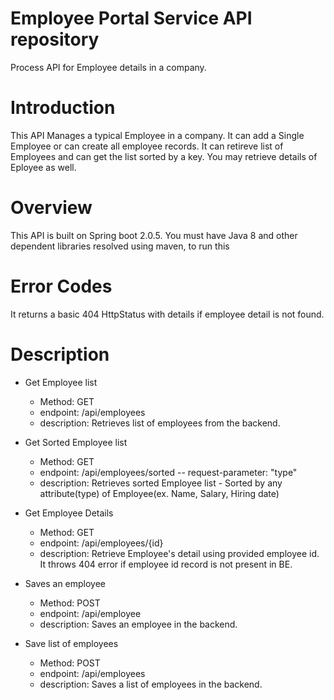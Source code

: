 # Employee Portal Service API repository
Process API for Employee details in a company.

# Introduction
This API Manages a typical Employee in a company.
It can add a Single Employee or can create all employee records.
It can retireve list of Employees and can get the list sorted by a key.
You may retrieve details of Eployee as well.

# Overview
This API is built on Spring boot 2.0.5. You must have Java 8 and other dependent libraries resolved using maven, to run this

# Error Codes
It returns a basic 404 HttpStatus with details if employee detail is not found.

# Description
* Get Employee list

	- Method: GET
	- endpoint: /api/employees
	- description: Retrieves list of employees from the backend.
	
* Get Sorted Employee list

	- Method: GET
	- endpoint: /api/employees/sorted
		-- request-parameter: "type"
	- description: Retrieves sorted Employee list - Sorted by any attribute(type) of Employee(ex. Name, Salary, Hiring date)
	
* Get Employee Details
	
	- Method: GET
	- endpoint: /api/employees/{id}
	- description: Retrieve Employee's detail using provided employee id. It throws 404 error if employee id record is not present in BE.
	
* Saves an employee

	- Method: POST
	- endpoint: /api/employee
	- description: Saves an employee in the backend.
	
* Save list of employees

	- Method: POST
	- endpoint: /api/employees
	- description: Saves a list of employees in the backend.
